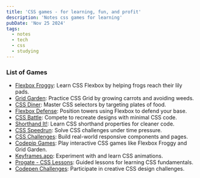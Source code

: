 ```yaml
---
title: 'CSS games - for learning, fun, and profit'
description: 'Notes css games for learning'
pubDate: 'Nov 25 2024'
tags:
  - notes
  - tech
  - css
  - studying
---
```


### List of Games
<ul>
  <li><a href="https://flexboxfroggy.com/" target="_blank">Flexbox Froggy</a>: Learn CSS Flexbox by helping frogs reach their lily pads.</li>
  <li><a href="https://cssgridgarden.com/" target="_blank">Grid Garden</a>: Practice CSS Grid by growing carrots and avoiding weeds.</li>
  <li><a href="https://flukeout.github.io/" target="_blank">CSS Diner</a>: Master CSS selectors by targeting plates of food.</li>
  <li><a href="http://www.flexboxdefense.com/" target="_blank">Flexbox Defense</a>: Position towers using Flexbox to defend your base.</li>
  <li><a href="https://cssbattle.dev/" target="_blank">CSS Battle</a>: Compete to recreate designs with minimal CSS code.</li>
  <li><a href="https://shorthandit.com/" target="_blank">Shorthand It!</a>: Learn CSS shorthand properties for cleaner code.</li>
  <li><a href="https://css-speedrun.netlify.app/" target="_blank">CSS Speedrun</a>: Solve CSS challenges under time pressure.</li>
  <li><a href="https://www.frontendmentor.io/challenges" target="_blank">CSS Challenges</a>: Build real-world responsive components and pages.</li>
  <li><a href="https://codepip.com/games/" target="_blank">Codepip Games</a>: Play interactive CSS games like Flexbox Froggy and Grid Garden.</li>
  <li><a href="https://keyframes.app/" target="_blank">Keyframes.app</a>: Experiment with and learn CSS animations.</li>
  <li><a href="https://progate.com/learn/css" target="_blank">Progate - CSS Lessons</a>: Guided lessons for learning CSS fundamentals.</li>
  <li><a href="https://codepen.io/challenges" target="_blank">Codepen Challenges</a>: Participate in creative CSS design challenges.</li>
</ul>


